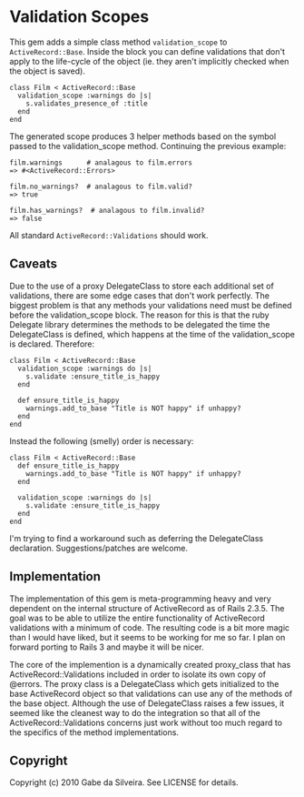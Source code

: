 # Validation Scopes

This gem adds a simple class method `validation_scope` to `ActiveRecord::Base`.  Inside the block you can define validations that don't apply to the life-cycle of the object (ie. they aren't implicitly checked when the object is saved).

    class Film < ActiveRecord::Base
      validation_scope :warnings do |s|
        s.validates_presence_of :title
      end
    end

The generated scope produces 3 helper methods based on the symbol passed to the validation_scope method.  Continuing the previous example:

    film.warnings      # analagous to film.errors
    => #<ActiveRecord::Errors>

    film.no_warnings?  # analagous to film.valid?
    => true

    film.has_warnings?  # analagous to film.invalid?
    => false

All standard `ActiveRecord::Validations` should work.


## Caveats

Due to the use of a proxy DelegateClass to store each additional set of validations, there are some edge cases that don't work perfectly.  The biggest problem is that any methods your validations need must be defined before the validation_scope block.  The reason for this is that the ruby Delegate library determines the methods to be delegated the time the DelegateClass is defined, which happens at the time of the validation_scope is declared.  Therefore:

    class Film < ActiveRecord::Base
      validation_scope :warnings do |s|
        s.validate :ensure_title_is_happy
      end

      def ensure_title_is_happy
        warnings.add_to_base "Title is NOT happy" if unhappy?
      end
    end

Instead the following (smelly) order is necessary:

    class Film < ActiveRecord::Base
      def ensure_title_is_happy
        warnings.add_to_base "Title is NOT happy" if unhappy?
      end

      validation_scope :warnings do |s|
        s.validate :ensure_title_is_happy
      end
    end

I'm trying to find a workaround such as deferring the DelegateClass declaration.  Suggestions/patches are welcome.


## Implementation

The implementation of this gem is meta-programming heavy and very dependent on the internal structure of ActiveRecord as of Rails 2.3.5.  The goal was to be able to utilize the entire functionality of ActiveRecord validations with a minimum of code.  The resulting code is a bit more magic than I would have liked, but it seems to be working for me so far.  I plan on forward porting to Rails 3 and maybe it will be nicer.

The core of the implemention is a dynamically created proxy_class that has ActiveRecord::Validations included in order to isolate its own copy of @errors.  The proxy class is a DelegateClass which gets initialized to the base ActiveRecord object so that validations can use any of the methods of the base object.  Although the use of DelegateClass raises a few issues, it seemed like the cleanest way to do the integration so that all of the ActiveRecord::Validations concerns just work without too much regard to the specifics of the method implementations.


## Copyright

Copyright (c) 2010 Gabe da Silveira. See LICENSE for details.
